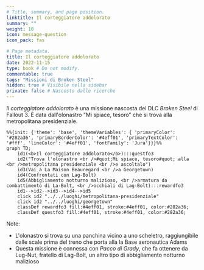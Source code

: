 ```yaml
---
# Title, summary, and page position.
linktitle: Il corteggiatore addolorato
summary: ""
weight: 10
icon: message-question
icon_pack: fas

# Page metadata.
title: Il corteggiatore addolorato
date: 2022-11-15
type: book # Do not modify.
commentable: true
tags: "Missioni di Broken Steel"
hidden: true # Visibile nella sidebar
private: false # Nascosto dalle ricerche
---
```




*Il corteggiatore addolorato* è una missione nascosta del DLC *Broken Steel* di Fallout 3. È data dall'olonastro "Mi spiace, tesoro" che si trova alla metropolitana presidenziale.


```mermaid
%%{init: {'theme': 'base', 'themeVariables': { 'primaryColor': '#282a36', 'primaryBorderColor': '#4eff01', 'primaryTextColor': '#fff', 'lineColor': '#4eff01', 'fontFamily': 'Jura'}}}%%
graph TD;
    id1(<b>Il corteggiatore addolorato</b>):::questfo3
    id2("Trova l'olonastro <br />#quot;Mi spiace, tesoro#quot; alla <br />metropolitana presidenziale <br />e ascoltalo")
    id3(Vai a La Maison Beauregard <br />a Georgetown)
    id4(Confrontati con Lag-Bolt)
    id5(Abbigliamento notturno malizioso, <br />armatura da combattimento di La-Bolt, <br />occhiali di Lag-Bolt):::rewardfo3
    id1-->id2-->id3-->id4-->id5
    click id2 "../../luoghi/metropolitana-presidenziale"
    click id2 "../../luoghi/georgetown"
    classDef rewardfo3 fill:#4eff01, stroke:#4eff01, color:#282a36;
    classDef questfo3 fill:#4eff01, stroke:#4eff01, color:#282a36;
```




Note:
- L'olonastro si trova su una panchina vicino a uno scheletro, raggiungibile dalle scale prima del treno che porta alla la Base aeronautica Adams 
- Questa missione è connessa con *Pacco di Grady*, che fa ottenere da Lug-Nut, fratello di Lag-Bolt, un altro tipo di abbigliamento notturno malizioso  

